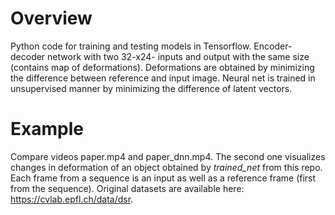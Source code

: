 # Overview
Python code for training and testing models in Tensorflow. Encoder-decoder network with two 32-x24- inputs and output with the same size (contains map of deformations). Deformations are obtained by minimizing the difference between reference and input image. Neural net is trained in unsupervised manner by minimizing the difference of latent vectors.

# Example
Compare videos paper.mp4 and paper_dnn.mp4. The second one visualizes changes in deformation of an object obtained by *trained_net* from this repo. Each frame from a sequence is an input as well as a reference frame (first from the sequence). Original datasets are available here: https://cvlab.epfl.ch/data/dsr.
